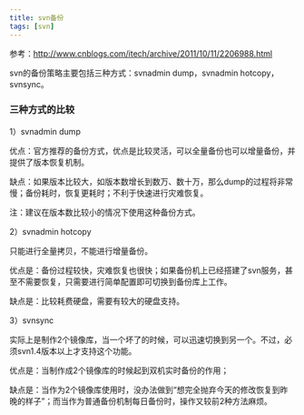 ```yaml
---
title: svn备份
tags: [svn]
---
```


参考：http://www.cnblogs.com/itech/archive/2011/10/11/2206988.html

svn的备份策略主要包括三种方式：svnadmin dump，svnadmin hotcopy，svnsync。

### 三种方式的比较

1）svnadmin dump

优点：官方推荐的备份方式，优点是比较灵活，可以全量备份也可以增量备份，并提供了版本恢复机制。

缺点：如果版本比较大，如版本数增长到数万、数十万，那么dump的过程将非常慢；备份耗时，恢复更耗时；不利于快速进行灾难恢复。

注：建议在版本数比较小的情况下使用这种备份方式。

2）svnadmin hotcopy

只能进行全量拷贝，不能进行增量备份。

优点是：备份过程较快，灾难恢复也很快；如果备份机上已经搭建了svn服务，甚至不需要恢复，只需要进行简单配置即可切换到备份库上工作。

缺点是：比较耗费硬盘，需要有较大的硬盘支持。

3）svnsync

实际上是制作2个镜像库，当一个坏了的时候，可以迅速切换到另一个。不过，必须svn1.4版本以上才支持这个功能。

优点是：当制作成2个镜像库的时候起到双机实时备份的作用；

缺点是：当作为2个镜像库使用时，没办法做到“想完全抛弃今天的修改恢复到昨晚的样子”；而当作为普通备份机制每日备份时，操作又较前2种方法麻烦。